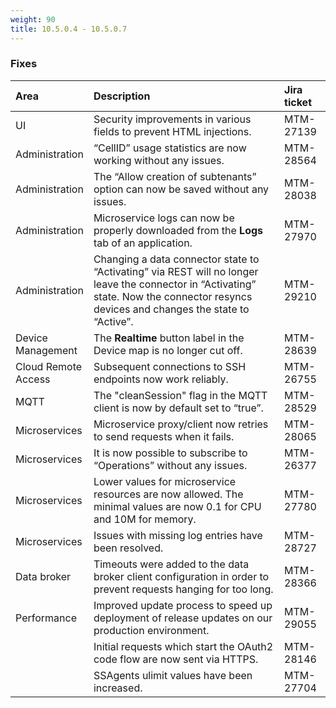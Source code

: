 ```yaml
---
weight: 90
title: 10.5.0.4 - 10.5.0.7
---
```


### Fixes

<table>
<colgroup>
<col style="width: 15%;">
<col style="width: 70%;">
<col style="width: 15%;">
</colgroup>
<thead>
<tr>
<th style="text-align:left">Area</th>
<th style="text-align:left">Description</th>
<th style="text-align:left">Jira ticket</th>
</tr>
</thead>
<tbody>
<tr>
<td style="text-align:left">UI</td>
<td style="text-align:left">Security improvements in various  fields to prevent HTML injections.
</td>
<td>  MTM-27139</td>
</tr><tr>
<td style="text-align:left">Administration</td>
<td style="text-align:left">“CellID” usage statistics are now working without any issues.</td>
<td style="text-align:left">MTM-28564</td>
</tr>
<tr>
<td style="text-align:left">Administration</td>
<td style="text-align:left">The “Allow creation of subtenants” option can now be saved without any issues.</td>
<td style="text-align:left"> MTM-28038</td>
</tr>
<tr>
<td style="text-align:left">Administration</td>
<td style="text-align:left">Microservice logs can now be properly downloaded from the <b>Logs</b> tab of an application.</td>
<td style="text-align:left">MTM-27970</td>
</tr>
<tr>
<td style="text-align:left">Administration</td>
<td style="text-align:left">Changing a data connector state to “Activating” via REST will no longer leave the connector in “Activating” state. Now the connector resyncs devices and changes the state to “Active”.</td>
<td style="text-align:left">MTM-29210</td>
</tr>
<tr>
<td style="text-align:left">Device Management</td>
<td style="text-align:left">The <b>Realtime</b> button label in the Device map is no longer cut off.</td>
<td style="text-align:left">MTM-28639</td>
</tr>
<tr>
<td style="text-align:left">Cloud Remote Access</td>
<td style="text-align:left">Subsequent connections to SSH endpoints now work reliably.</td>
<td style="text-align:left">MTM-26755</td>
</tr>
<tr>
<td style="text-align:left">MQTT</td>
<td style="text-align:left">The "cleanSession" flag in the MQTT client is now by default set to “true”.</td>
<td style="text-align:left">MTM-28529</td>
</tr>
<tr>
<td style="text-align:left">Microservices</td>
<td style="text-align:left">Microservice proxy/client now retries to send requests when it fails.</td>
<td style="text-align:left"> MTM-28065</td>
</tr>
<tr>
<td style="text-align:left">Microservices</td>
<td style="text-align:left">It is now possible to subscribe to “Operations” without any issues.</td>
<td style="text-align:left"> MTM-26377</td>
</tr>
<tr>
<td style="text-align:left">Microservices</td>
<td style="text-align:left">Lower values for microservice resources are now allowed. The minimal values are now 0.1 for CPU and 10M for memory.</td>
<td style="text-align:left"> MTM-27780</td>
</tr>
<tr>
<td style="text-align:left">Microservices</td>
<td style="text-align:left">Issues with missing log entries have been resolved.</td>
<td style="text-align:left">MTM-28727</td>
</tr>
<tr>
<td style="text-align:left">Data broker</td>
<td style="text-align:left">Timeouts were added to the data broker client configuration in order to prevent requests hanging for too long.</td>
<td style="text-align:left">MTM-28366</td>
</tr>
<tr>
<td style="text-align:left">Performance</td>
<td style="text-align:left">Improved update process to speed up deployment of release updates on our production environment. </td>
<td style="text-align:left"> MTM-29055</td>
</tr>
<tr>
<td style="text-align:left"></td>
<td style="text-align:left">Initial requests which start the OAuth2 code flow are now sent via HTTPS.</td>
<td style="text-align:left">MTM-28146</td>
</tr>
<tr>
<td style="text-align:left"></td>
<td style="text-align:left">SSAgents ulimit values have been increased. </td>
<td style="text-align:left"> MTM-27704</td>
</tr>
</tbody>
</table>



